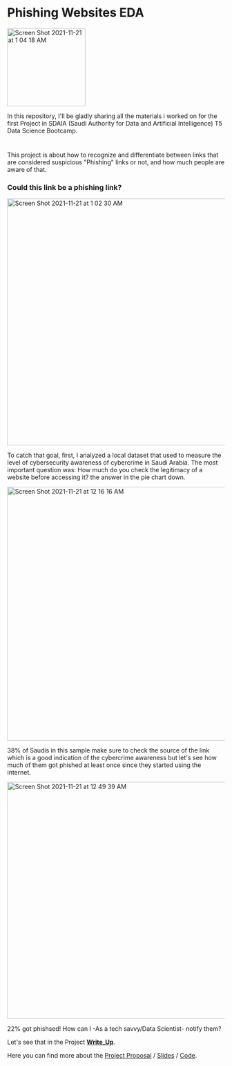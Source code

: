 # Phishing Websites EDA

<img width="181" alt="Screen Shot 2021-11-21 at 1 04 18 AM" src="https://user-images.githubusercontent.com/93079431/142742160-1679e11b-819b-4eea-8d6e-caf1508c1353.png">

In this repository, I'll be gladly sharing all the materials i worked on for the first Project in SDAIA (Saudi Authority for Data and Artificial Intelligence) T5 Data Science Bootcamp.

#



This project is about how to recognize and differentiate between links that are considered suspicious "Phishing" links or not, and how much people are aware of that.


### Could this link be a phishing link?




<img width="572" alt="Screen Shot 2021-11-21 at 1 02 30 AM" src="https://user-images.githubusercontent.com/93079431/142742138-1fb31163-b0d7-487b-9f7e-1bdd0c486497.png">

To catch that goal, first, I analyzed a local dataset that used to measure the level of cybersecurity awareness of cybercrime in Saudi Arabia.
The most important question was: How much do you check the legitimacy of a website before accessing it?
the answer in the pie chart down.

<img width="588" alt="Screen Shot 2021-11-21 at 12 16 16 AM" src="https://user-images.githubusercontent.com/93079431/142741659-860c05a6-9ac7-4149-b686-feec028ec813.png">

38% of Saudis in this sample make sure to check the source of the link which is a good indication of the cybercrime awareness but let's see how much of them got phished at least once since they started using the internet.

<img width="549" alt="Screen Shot 2021-11-21 at 12 49 39 AM" src="https://user-images.githubusercontent.com/93079431/142741869-ef88de61-98e7-408f-afbf-c653158d4188.png">

22% got phishsed! How can I -As a tech savvy/Data Scientist- notify them?

Let's see that in the Project **[Write_Up](https://github.com/GhadeerG/Phishing-Websites/blob/main/Write_Up.md)**.

Here you can find more about the [Project Proposal](https://github.com/GhadeerG/Phishing-Websites/blob/main/Project%20Proposal.md) / [Slides](https://github.com/GhadeerG/Phishing-Websites/blob/main/Phishing%20Websites%20EDA.pptx) / [Code](https://github.com/GhadeerG/Phishing-Websites-EDA/blob/main/Phishing%20Website%20EDA.ipynb).


